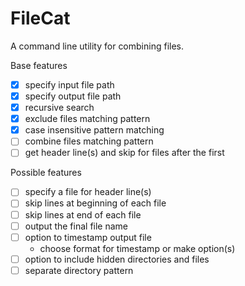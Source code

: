 # FileCat
A command line utility for combining files.

Base features
- [x] specify input file path
- [x] specify output file path
- [x] recursive search
- [x] exclude files matching pattern
- [x] case insensitive pattern matching
- [ ] combine files matching pattern
- [ ] get header line(s) and skip for files after the first

Possible features
- [ ] specify a file for header line(s)
- [ ] skip lines at beginning of each file
- [ ] skip lines at end of each file
- [ ] output the final file name
- [ ] option to timestamp output file
  - choose format for timestamp or make option(s)
- [ ] option to include hidden directories and files
- [ ] separate directory pattern